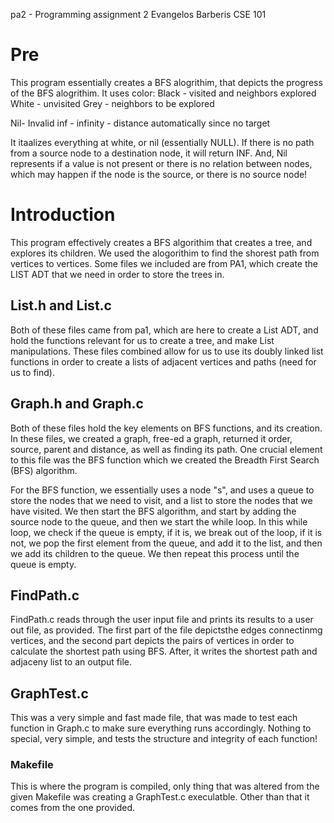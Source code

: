 pa2 - Programming assignment 2
Evangelos Barberis
CSE 101

# Pre
This program essentially creates a BFS alogrithim, that depicts the progress of the BFS alogrithim. It uses color:
Black - visited and neighbors explored
White - unvisited
Grey - neighbors to be explored

Nil- Invalid
inf - infinity - distance automatically since no target

It itaalizes everything at white, or nil (essentially NULL). If there is no path from a source node to a destination node, it will return INF. And, Nil represents if a value is not present or there is no relation between nodes, which may happen if the node is the source, or there is no source node!

# Introduction
This program effectively creates a BFS algorithim that creates a tree, and explores its children. We used the alogorithim to find the shorest path from vertices to vertices. Some files we included are from PA1, which create the LIST ADT that we need in order to store the trees in.

## List.h and List.c
Both of these files came from pa1, which are here to create a List ADT, and hold the functions relevant for us to create a tree, and make List manipulations. These files combined allow for us to use its doubly linked list functions in order to create a lists of adjacent vertices and paths (need for us to find).

## Graph.h and Graph.c
Both of these files hold the key elements on BFS functions, and its creation. In these files, we created a graph, free-ed a graph, returned it order, source, parent and distance, as well as finding its path. One crucial element to this file was the BFS function which we created the Breadth First Search (BFS) algorithm. 

For the BFS function, we essentially uses a node "s", and uses a queue to store the nodes that we need to visit, and a list to store the nodes that we have visited. We then start the BFS algorithm, and start by adding the source node to the queue, and then we start the while loop. In this while loop, we check if the queue is empty, if it is, we break out of the loop, if it is not, we pop the first element from the queue, and add it to the list, and then we add its children to the queue. We then repeat this process until the queue is empty.

## FindPath.c
FindPath.c reads through the user input file and prints its results to a user out file, as provided. The first part of the file depictsthe edges connectinmg vertices, and the second part depicts the pairs of vertices in order to calculate the shortest path using BFS. After, it writes the shortest path and adjaceny list to an output file. 

## GraphTest.c
This was a very simple and fast made file, that was made to test each function in Graph.c to make sure everything runs accordingly. Nothing to special, very simple, and tests the structure and integrity of each function!

### Makefile
This is where the program is compiled, only thing that was altered from the given Makefile was creating a GraphTest.c execulatble. Other than that it comes from the one provided.